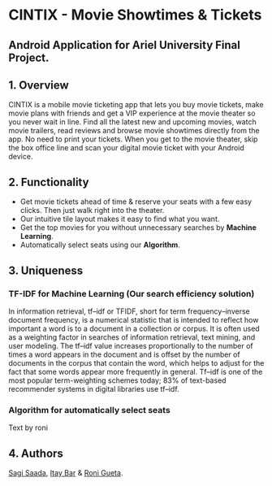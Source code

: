 # CINTIX - Movie Showtimes & Tickets
## Android Application for Ariel University Final Project.

## 1. Overview
CINTIX is a mobile movie ticketing app that lets you buy movie tickets, make movie plans with friends and get a VIP experience at the movie theater so you never wait in line.
Find all the latest new and upcoming movies, watch movie trailers, read reviews and browse movie showtimes directly from the app.
No need to print your tickets. When you get to the movie theater, skip the box office line and scan your digital movie ticket with your Android device.

## 2. Functionality
- Get movie tickets ahead of time & reserve your seats with a few easy clicks. Then just walk right into the theater.
- Our intuitive tile layout makes it easy to find what you want.
- Get the top movies for you without unnecessary searches by **Machine Learning**.
- Automatically select seats using our **Algorithm**.

## 3. Uniqueness
### TF-IDF for Machine Learning (Our search efficiency solution)
In information retrieval, tf–idf or TFIDF, short for term frequency–inverse document frequency, is a numerical statistic that is intended to reflect how important a word is to a document in a collection or corpus. It is often used as a weighting factor in searches of information retrieval, text mining, and user modeling. The tf–idf value increases proportionally to the number of times a word appears in the document and is offset by the number of documents in the corpus that contain the word, which helps to adjust for the fact that some words appear more frequently in general. Tf–idf is one of the most popular term-weighting schemes today; 83% of text-based recommender systems in digital libraries use tf–idf.

### Algorithm for automatically select seats
Text by roni


## 4. Authors
[Sagi Saada](https://github.com/sagikandleker), [Itay Bar](https://github.com/iby1812) & [Roni Gueta](https://github.com/ronigu24).

